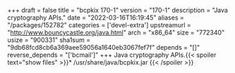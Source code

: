 +++
draft = false
title = "bcpkix 170-1"
version = "170-1"
description = "Java cryptography APIs."
date = "2022-03-16T16:19:45"
aliases = "/packages/152782"
categories = ['devel-extra']
upstreamurl = "http://www.bouncycastle.org/java.html"
arch = "x86_64"
size = "772340"
usize = "900331"
sha1sum = "9db68fcd8cb6a369aee59056a1640eb3067fef7f"
depends = "[]"
reverse_depends = "['bcmail']"
+++
Java cryptography APIs.{{< spoiler text="show files" >}}* /usr/share/java/bcpkix.jar
{{< /spoiler >}}